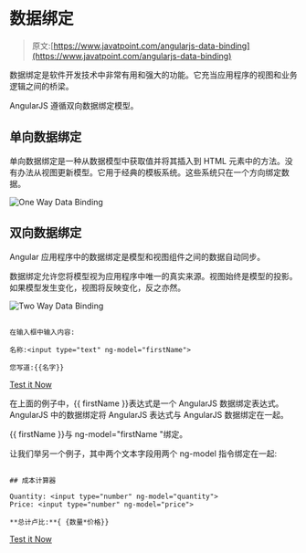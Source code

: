 # 数据绑定

> 原文:[https://www.javatpoint.com/angularjs-data-binding](https://www.javatpoint.com/angularjs-data-binding)

数据绑定是软件开发技术中非常有用和强大的功能。它充当应用程序的视图和业务逻辑之间的桥梁。

AngularJS 遵循双向数据绑定模型。

## 单向数据绑定

单向数据绑定是一种从数据模型中获取值并将其插入到 HTML 元素中的方法。没有办法从视图更新模型。它用于经典的模板系统。这些系统只在一个方向绑定数据。

![One Way Data Binding](../Images/1b515940e71890622488dc394b8a09af.png)

## 双向数据绑定

Angular 应用程序中的数据绑定是模型和视图组件之间的数据自动同步。

数据绑定允许您将模型视为应用程序中唯一的真实来源。视图始终是模型的投影。如果模型发生变化，视图将反映变化，反之亦然。

![Two Way Data Binding](../Images/8f040476425410fd1c1af447c3876a1b.png)

```

在输入框中输入内容:

名称:<input type="text" ng-model="firstName">

您写道:{{名字}}

```

[Test it Now](https://www.javatpoint.com/oprweb/test.jsp?filename=angulardatabinding1)

在上面的例子中，{{ firstName }}表达式是一个 AngularJS 数据绑定表达式。AngularJS 中的数据绑定将 AngularJS 表达式与 AngularJS 数据绑定在一起。

{{ firstName }}与 ng-model="firstName "绑定。

让我们举另一个例子，其中两个文本字段用两个 ng-model 指令绑定在一起:

```

## 成本计算器

Quantity: <input type="number" ng-model="quantity">
Price: <input type="number" ng-model="price">

**总计卢比:**{ {数量*价格}}

```

[Test it Now](https://www.javatpoint.com/oprweb/test.jsp?filename=angulardatabinding2)